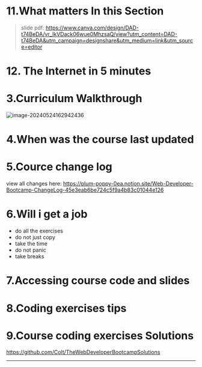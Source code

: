 # 11.What matters In this Section

> slide pdf: https://www.canva.com/design/DAD-t74BeDA/vr_IkVDack06wue0MhzsaQ/view?utm_content=DAD-t74BeDA&utm_campaign=designshare&utm_medium=link&utm_source=editor



# 12. The Internet in 5 minutes





# 3.Curriculum Walkthrough

![image-20240524162942436](image-20240524162942436.png)

# 4.When was the course last updated

# 5.Cource change log

view all changes here:
https://plum-poppy-0ea.notion.site/Web-Developer-Bootcamp-ChangeLog-45e3eab6be724c5f9a4b83c01044e126

# 6.Will i get a job

- do all the exercises
- do not just copy
- take the time
- do not panic
- take breaks

# 7.Accessing course code and slides

# 8.Coding exercises tips

# 9.Course coding exercises Solutions

https://github.com/Colt/TheWebDeveloperBootcampSolutions



---

